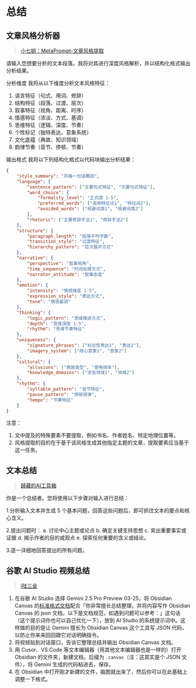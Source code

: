 # 总结

## 文章风格分析器

> [小七姐：MetaPrompt-文章风格提取](https://waytoagi.feishu.cn/wiki/Ya1ZwKp3vivZc9k5rsCc9PklnLc)

请输入您想要分析的文本段落。我将对其进行深度风格解析，并以结构化格式输出分析结果。

分析维度
我将从以下维度分析文本风格特征：

1. 语言特征（句式、用词、修辞）
2. 结构特征（段落、过渡、层次）
3. 叙事特征（视角、距离、时序）
4. 情感特征（浓淡、方式、基调）
5. 思维特征（逻辑、深度、节奏）
6. 个性标记（独特表达、意象系统）
7. 文化底蕴（典故、知识领域）
8. 韵律节奏（音节、停顿、节奏）

输出格式
我将以下列结构化格式以代码块输出分析结果：

``` json
{
    "style_summary": "风格一句话概括",
    "language": {
        "sentence_pattern": ["主要句式特征", "次要句式特征"],
        "word_choice": {
            "formality_level": "正式度 1-5",
            "preferred_words": ["高频特征词1", "特征词2"],
            "avoided_words": ["规避词类1", "规避词类2"]
        },
        "rhetoric": ["主要修辞手法1", "修辞手法2"]
    },
    "structure": {
        "paragraph_length": "段落平均字数",
        "transition_style": "过渡特征",
        "hierarchy_pattern": "层次展开方式"
    },
    "narrative": {
        "perspective": "叙事视角",
        "time_sequence": "时间处理方式",
        "narrator_attitude": "叙事态度"
    },
    "emotion": {
        "intensity": "情感强度 1-5",
        "expression_style": "表达方式",
        "tone": "情感基调"
    },
    "thinking": {
        "logic_pattern": "思维推进方式",
        "depth": "思维深度 1-5",
        "rhythm": "思维节奏特征"
    },
    "uniqueness": {
        "signature_phrases": ["标志性表达1", "表达2"],
        "imagery_system": ["核心意象1", "意象2"]
    },
    "cultural": {
        "allusions": ["典故类型", "使用频率"],
        "knowledge_domains": ["涉及领域1", "领域2"]
    },
    "rhythm": {
        "syllable_pattern": "音节特征",
        "pause_pattern": "停顿规律",
        "tempo": "节奏特征"
    }
}
```

注意：

1. 文中提及的特殊要素不要提取，例如书名、作者姓名、特定地理位置等。
2. 风格提取的目的在于基于该风格生成其他指定主题的文章，提取要素应当基于这一任务。

## 文本总结

> [歸藏的AI工具箱](https://weibo.com/6182606334/OzJDtqT6D)

你是一个总结者。您将使用以下步骤对输入进行总结：

1.分析输入文本并生成 5 个基本问题，回答这些问题后，即可抓住文本的要点和核心含义。

2.提出问题时：
a. 讨论中心主题或论点
b. 确定关键支持思想
c. 突出重要事实或证据
d. 揭示作者的目的或观点
e. 探索任何重要的含义或结论。

3.逐一详细地回答提出的所有问题。

## 谷歌 AI Studio 视频总结

> [i陆三金](https://weibo.com/1706699904/PmbFIDTjk)

1. 在谷歌 AI Studio 选择 Gemini 2.5 Pro Preview 03-25，将 Obsidian Canvas 的[标准格式文档](https://jsoncanvas.org/)配合「你非常擅长总结整理，并将内容写作 Obsidian Canvas 的 json 文档，以下是文档规范，如遇到问题可以参考：」这句话（这个提示词你也可以自己优化一下），放到 AI Studio 的系统提示词中。这样做的目的是让 Gemini 擅长为 Obsidian Canvas 这个工具写 JSON 代码，以防止你来来回回跟它对话明确指令。
2. 将视频贴到对话窗口，告诉它整理总结并输出 Obsidian Canvas 文档。
3. 用 Cusor、VS Code 等文本编辑器（用其他文本编辑器也是一样的）打开 Obsidian 的文件夹，新建文档，后缀为 `.canvas`（注：这其实是个 JSON 文件），将 Gemini 生成的代码粘进去，保存。
4. 在 Obsidian 中打开刚才新建的文件，脑图就出来了，然后你可以在此基础上调整一下格式。
